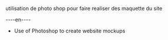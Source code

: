 utilisation de photo shop pour faire realiser des maquette du site 

----en----
- Use of Photoshop to create website mockups
